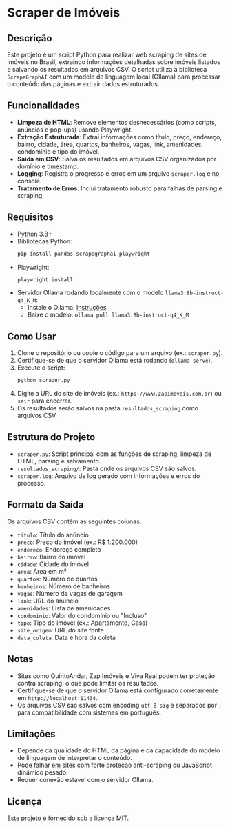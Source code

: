 # Scraper de Imóveis

## Descrição
Este projeto é um script Python para realizar web scraping de sites de imóveis no Brasil, extraindo informações detalhadas sobre imóveis listados e salvando os resultados em arquivos CSV. O script utiliza a biblioteca `ScrapeGraphAI` com um modelo de linguagem local (Ollama) para processar o conteúdo das páginas e extrair dados estruturados.

## Funcionalidades
- **Limpeza de HTML**: Remove elementos desnecessários (como scripts, anúncios e pop-ups) usando Playwright.
- **Extração Estruturada**: Extrai informações como título, preço, endereço, bairro, cidade, área, quartos, banheiros, vagas, link, amenidades, condomínio e tipo do imóvel.
- **Saída em CSV**: Salva os resultados em arquivos CSV organizados por domínio e timestamp.
- **Logging**: Registra o progresso e erros em um arquivo `scraper.log` e no console.
- **Tratamento de Erros**: Inclui tratamento robusto para falhas de parsing e scraping.

## Requisitos
- Python 3.8+
- Bibliotecas Python:
  ```bash
  pip install pandas scrapegraphai playwright
  ```
- Playwright:
  ```bash
  playwright install
  ```
- Servidor Ollama rodando localmente com o modelo `llama3:8b-instruct-q4_K_M`:
  - Instale o Ollama: [Instruções](https://ollama.ai/)
  - Baixe o modelo: `ollama pull llama3:8b-instruct-q4_K_M`

## Como Usar
1. Clone o repositório ou copie o código para um arquivo (ex.: `scraper.py`).
2. Certifique-se de que o servidor Ollama está rodando (`ollama serve`).
3. Execute o script:
   ```bash
   python scraper.py
   ```
4. Digite a URL do site de imóveis (ex.: `https://www.zapimoveis.com.br`) ou `sair` para encerrar.
5. Os resultados serão salvos na pasta `resultados_scraping` como arquivos CSV.

## Estrutura do Projeto
- `scraper.py`: Script principal com as funções de scraping, limpeza de HTML, parsing e salvamento.
- `resultados_scraping/`: Pasta onde os arquivos CSV são salvos.
- `scraper.log`: Arquivo de log gerado com informações e erros do processo.

## Formato da Saída
Os arquivos CSV contêm as seguintes colunas:
- `titulo`: Título do anúncio
- `preco`: Preço do imóvel (ex.: R$ 1.200.000)
- `endereco`: Endereço completo
- `bairro`: Bairro do imóvel
- `cidade`: Cidade do imóvel
- `area`: Área em m²
- `quartos`: Número de quartos
- `banheiros`: Número de banheiros
- `vagas`: Número de vagas de garagem
- `link`: URL do anúncio
- `amenidades`: Lista de amenidades
- `condominio`: Valor do condomínio ou "Incluso"
- `tipo`: Tipo do imóvel (ex.: Apartamento, Casa)
- `site_origem`: URL do site fonte
- `data_coleta`: Data e hora da coleta

## Notas
- Sites como QuintoAndar, Zap Imóveis e Viva Real podem ter proteção contra scraping, o que pode limitar os resultados.
- Certifique-se de que o servidor Ollama está configurado corretamente em `http://localhost:11434`.
- Os arquivos CSV são salvos com encoding `utf-8-sig` e separados por `;` para compatibilidade com sistemas em português.

## Limitações
- Depende da qualidade do HTML da página e da capacidade do modelo de linguagem de interpretar o conteúdo.
- Pode falhar em sites com forte proteção anti-scraping ou JavaScript dinâmico pesado.
- Requer conexão estável com o servidor Ollama.

## Licença
Este projeto é fornecido sob a licença MIT.